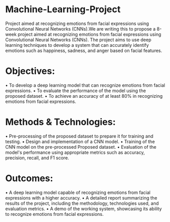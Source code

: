 # Machine-Learning-Project
Project aimed at recognizing emotions from facial expressions using Convolutional Neural Networks (CNNs).We are writing this to propose a 8-week project aimed at recognizing emotions from facial expressions using Convolutional Neural Networks (CNNs). The project aims to use deep learning techniques to develop a system that can accurately identify emotions such as happiness, sadness, and anger based on facial features.

# Objectives:
• To develop a deep learning model that can recognize emotions from facial expressions.
• To evaluate the performance of the model using the proposed dataset.
• To achieve an accuracy of at least 80% in recognizing emotions from facial
expressions.

# Methods & Technologies:
• Pre-processing of the proposed dataset to prepare it for training and testing.
• Design and implementation of a CNN model.
• Training of the CNN model on the pre-processed Proposed dataset.
• Evaluation of the model's performance using appropriate metrics such as accuracy,
precision, recall, and F1 score.

# Outcomes:
• A deep learning model capable of recognizing emotions from facial expressions with a higher accuracy.
• A detailed report summarizing the results of the project, including the methodology, technologies used, and evaluation metrics.
• A demo of the working system, showcasing its ability to recognize emotions from facial expressions.
